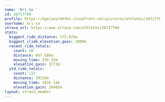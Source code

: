 ```yaml
---
name: 'Kri So '
id: 26717769
profile: https://dgalywyr863hv.cloudfront.net/pictures/athletes/26717769/7761026/14/large.jpg
username: kri-so
strava_url: https://www.strava.com/athletes/26717769
stats:
  biggest_ride_distance: 175.67km
  biggest_climb_elevation_gain: 1809m
  recent_ride_totals:
    count: 10
    distance: 667.58km
    moving_time: 23h 35m
    elevation_gain: 3771m
  ytd_ride_totals:
    count: 127
    distance: 3912km
    moving_time: 181h 14m
    elevation_gain: 29485m
layout: strava_member
--- 
```


